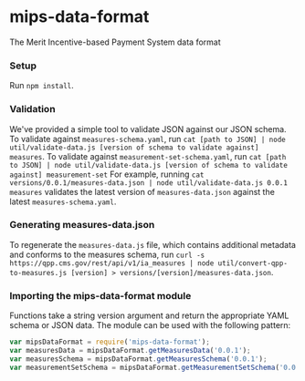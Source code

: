 # mips-data-format
The Merit Incentive-based Payment System data format

### Setup
Run `npm install`.

### Validation
We've provided a simple tool to validate JSON against our JSON schema. To validate against
`measures-schema.yaml`, run `cat [path to JSON] | node util/validate-data.js [version of schema to validate against] measures`. To validate against `measurement-set-schema.yaml`, run `cat [path to JSON] | node util/validate-data.js [version of schema to validate against] measurement-set`
For example, running `cat versions/0.0.1/measures-data.json | node util/validate-data.js 0.0.1 measures`
validates the latest version of `measures-data.json` against the latest `measures-schema.yaml`.

### Generating measures-data.json
To regenerate the `measures-data.js` file, which contains additional metadata and conforms to
the measures schema, run `curl -s https://qpp.cms.gov/rest/api/v1/ia_measures | node util/convert-qpp-to-measures.js [version] > versions/[version]/measures-data.json`.

### Importing the mips-data-format module
Functions take a string version argument and return the appropriate YAML schema or JSON data.
The module can be used with the following pattern:
```javascript
var mipsDataFormat = require('mips-data-format');
var measuresData = mipsDataFormat.getMeasuresData('0.0.1');
var measuresSchema = mipsDataFormat.getMeasuresSchema('0.0.1');
var measurementSetSchema = mipsDataFormat.getMeasurementSetSchema('0.0.1');
```
